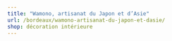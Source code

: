 ```yaml
---
title: "Wamono, artisanat du Japon et d’Asie"
url: /bordeaux/wamono-artisanat-du-japon-et-dasie/
shop: décoration intérieure
---
```

